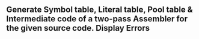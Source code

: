 <h2> Generate Symbol table, Literal table, Pool table & Intermediate code of a two-pass Assembler for the given source code. Display Errors</h2>
